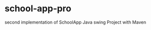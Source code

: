 # school-app-pro 
second implementation of <a src="https://github.com/ScoopySnack/SchoolApp">SchoolApp</a>
Java swing Project with Maven 
